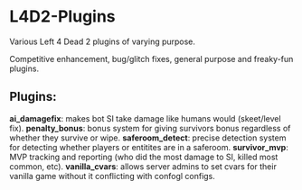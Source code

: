 L4D2-Plugins
============

Various Left 4 Dead 2 plugins of varying purpose.

Competitive enhancement, bug/glitch fixes, general purpose and freaky-fun plugins.

Plugins:
--------
<b>ai_damagefix</b>: makes bot SI take damage like humans would (skeet/level fix).
<b>penalty_bonus</b>: bonus system for giving survivors bonus regardless of whether they survive or wipe.
<b>saferoom_detect</b>: precise detection system for detecting whether players or entitites are in a saferoom.
<b>survivor_mvp</b>: MVP tracking and reporting (who did the most damage to SI, killed most common, etc).
<b>vanilla_cvars</b>: allows server admins to set cvars for their vanilla game without it conflicting with confogl configs.
